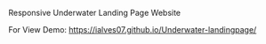 Responsive Underwater Landing Page Website

For View Demo: https://ialves07.github.io/Underwater-landingpage/
